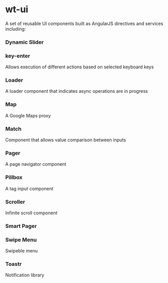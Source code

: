 wt-ui
=====

A set of reusable UI components built as AngularJS directives and services including:

### Dynamic Slider ###

### key-enter ###
Allows execution of different actions based on selected keyboard keys

### Loader ###
A loader component that indicates async operations are in progress

### Map ###
A Google Maps proxy

### Match ###
Component that allows value comparison between inputs

### Pager ###
A page navigator component

### Pillbox ###
A tag input component

### Scroller ###
Infinite scroll component

### Smart Pager ###

### Swipe Menu ###
Swipeble menu

### Toastr  ###
Notification library
